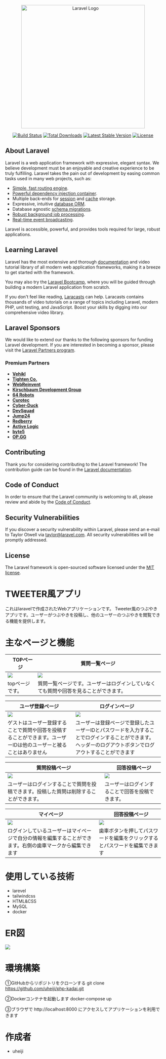<p align="center"><a href="https://laravel.com" target="_blank"><img src="https://raw.githubusercontent.com/laravel/art/master/logo-lockup/5%20SVG/2%20CMYK/1%20Full%20Color/laravel-logolockup-cmyk-red.svg" width="400" alt="Laravel Logo"></a></p>

<p align="center">
<a href="https://github.com/laravel/framework/actions"><img src="https://github.com/laravel/framework/workflows/tests/badge.svg" alt="Build Status"></a>
<a href="https://packagist.org/packages/laravel/framework"><img src="https://img.shields.io/packagist/dt/laravel/framework" alt="Total Downloads"></a>
<a href="https://packagist.org/packages/laravel/framework"><img src="https://img.shields.io/packagist/v/laravel/framework" alt="Latest Stable Version"></a>
<a href="https://packagist.org/packages/laravel/framework"><img src="https://img.shields.io/packagist/l/laravel/framework" alt="License"></a>
</p>

## About Laravel

Laravel is a web application framework with expressive, elegant syntax. We believe development must be an enjoyable and creative experience to be truly fulfilling. Laravel takes the pain out of development by easing common tasks used in many web projects, such as:

- [Simple, fast routing engine](https://laravel.com/docs/routing).
- [Powerful dependency injection container](https://laravel.com/docs/container).
- Multiple back-ends for [session](https://laravel.com/docs/session) and [cache](https://laravel.com/docs/cache) storage.
- Expressive, intuitive [database ORM](https://laravel.com/docs/eloquent).
- Database agnostic [schema migrations](https://laravel.com/docs/migrations).
- [Robust background job processing](https://laravel.com/docs/queues).
- [Real-time event broadcasting](https://laravel.com/docs/broadcasting).

Laravel is accessible, powerful, and provides tools required for large, robust applications.

## Learning Laravel

Laravel has the most extensive and thorough [documentation](https://laravel.com/docs) and video tutorial library of all modern web application frameworks, making it a breeze to get started with the framework.

You may also try the [Laravel Bootcamp](https://bootcamp.laravel.com), where you will be guided through building a modern Laravel application from scratch.

If you don't feel like reading, [Laracasts](https://laracasts.com) can help. Laracasts contains thousands of video tutorials on a range of topics including Laravel, modern PHP, unit testing, and JavaScript. Boost your skills by digging into our comprehensive video library.

## Laravel Sponsors

We would like to extend our thanks to the following sponsors for funding Laravel development. If you are interested in becoming a sponsor, please visit the [Laravel Partners program](https://partners.laravel.com).

### Premium Partners

- **[Vehikl](https://vehikl.com/)**
- **[Tighten Co.](https://tighten.co)**
- **[WebReinvent](https://webreinvent.com/)**
- **[Kirschbaum Development Group](https://kirschbaumdevelopment.com)**
- **[64 Robots](https://64robots.com)**
- **[Curotec](https://www.curotec.com/services/technologies/laravel/)**
- **[Cyber-Duck](https://cyber-duck.co.uk)**
- **[DevSquad](https://devsquad.com/hire-laravel-developers)**
- **[Jump24](https://jump24.co.uk)**
- **[Redberry](https://redberry.international/laravel/)**
- **[Active Logic](https://activelogic.com)**
- **[byte5](https://byte5.de)**
- **[OP.GG](https://op.gg)**

## Contributing

Thank you for considering contributing to the Laravel framework! The contribution guide can be found in the [Laravel documentation](https://laravel.com/docs/contributions).

## Code of Conduct

In order to ensure that the Laravel community is welcoming to all, please review and abide by the [Code of Conduct](https://laravel.com/docs/contributions#code-of-conduct).

## Security Vulnerabilities

If you discover a security vulnerability within Laravel, please send an e-mail to Taylor Otwell via [taylor@laravel.com](mailto:taylor@laravel.com). All security vulnerabilities will be promptly addressed.

## License

The Laravel framework is open-sourced software licensed under the [MIT license](https://opensource.org/licenses/MIT).


# TWEETER風アプリ

 これはlaravelで作成されたWebアプリケーションです。
Tweeter風のつぶやきアプリです。ユーザーがつぶやきを投稿し、他のユーザーのつぶやきを閲覧できる機能を提供します。

# 主なページと機能 

|　TOPページ  | 質問一覧ページ |
| ---- | ---- |
| <img src="./picture/fv.jpg">| <img src="./picture/list.jpg">|
| topページです。 | 質問一覧ページです。ユーザーはログインしていなくても質問や回答を見ることができます。 |

| ユーザ登録ページ | ログインページ |
| ---- | ---- |
| <img src="./picture/register.jpg">| <img src="./picture/login.jpg">|
| ゲストはユーザー登録することで質問や回答を投稿することができます。ユーザーIDは他のユーザーと被ることはありません | ユーザーは登録ページで登録したユーザーIDとパスワードを入力することでログインすることができます。ヘッダーのログアウトボタンでログアウトすることができます |

| 質問投稿ページ |　回答投稿ページ |
| ---- | ---- |
| <img src=".//picture/addQuestion.jpg">| <img src="./picture/addAnswer.jpg">|
| ユーザーはログインすることで質問を投稿できます。投稿した質問は削除することができます。 | ユーザーはログインすることで回答を投稿できます。 |

| マイページ |　回答投稿ページ |
| ---- | ---- |
| <img src=".//picture/mypage.jpg">| <img src="./picture/password.jpg">|
| ログインしているユーザーはマイページで自分の情報を編集することができます。右側の歯車マークから編集できます | 歯車ボタンを押してパスワードを編集をクリックするとパスワードを編集できます |



# 使用している技術
* larevel
* tailwindcss
* HTML&CSS
* MySQL
* docker



# ER図
<img src="./picture/ER.jpg">


# 環境構築
①GitHubからリポジトリをクローンする
git clone  https://github.com/uheiji/php-kadai.git

②Dockerコンテナを起動します
docker-compose up 

③ブラウザで http://localhost:8000 にアクセスしてアプリケーションを利用できます


# 作成者 

* uheiji
